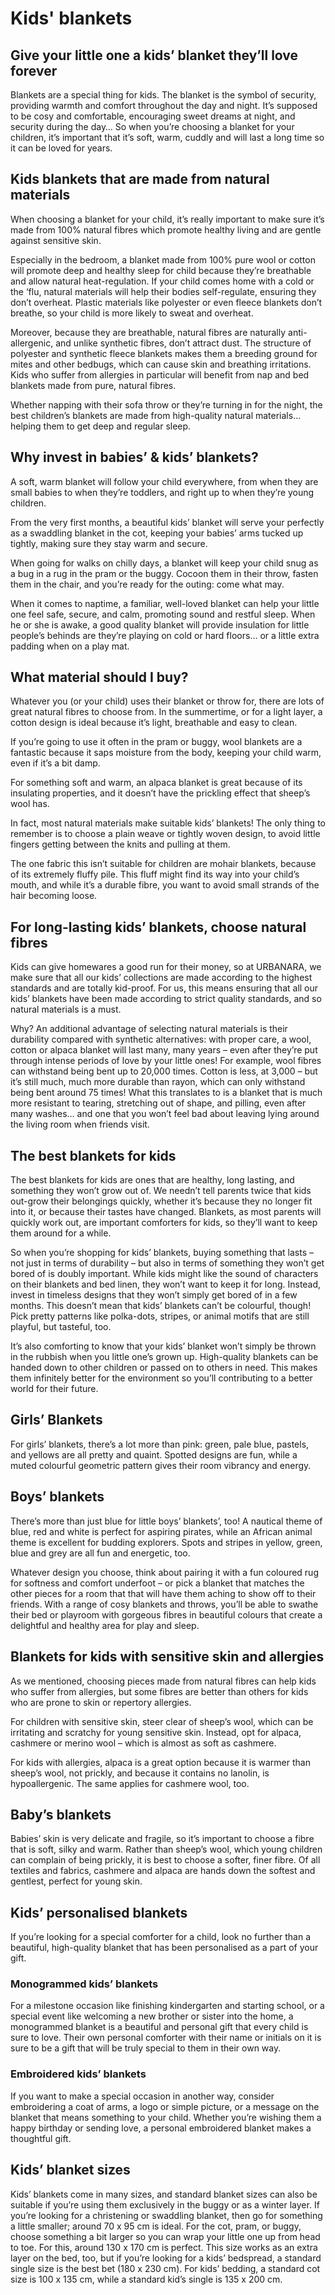 Kids' blankets
==============

Give your little one a kids’ blanket they’ll love forever
---------------------------------------------------------

Blankets are a special thing for kids. The blanket is the symbol of security, providing warmth and comfort throughout the day and night. It’s supposed to be cosy and comfortable, encouraging sweet dreams at night, and security during the day… So when you’re choosing a blanket for your children, it’s important that it’s soft, warm, cuddly and will last a long time so it can be loved for years.

Kids blankets that are made from natural materials
--------------------------------------------------

When choosing a blanket for your child, it’s really important to make sure it’s made from 100% natural fibres which promote healthy living and are gentle against sensitive skin.

Especially in the bedroom, a blanket made from 100% pure wool or cotton will promote deep and healthy sleep for child because they’re breathable and allow natural heat-regulation. If your child comes home with a cold or the ‘flu, natural materials will help their bodies self-regulate, ensuring they don’t overheat. Plastic materials like polyester or even fleece blankets don’t breathe, so your child is more likely to sweat and overheat.

Moreover, because they are breathable, natural fibres are naturally anti-allergenic, and unlike synthetic fibres, don’t attract dust. The structure of polyester and synthetic fleece blankets makes them a breeding ground for mites and other bedbugs, which can cause skin and breathing irritations. Kids who suffer from allergies in particular will benefit from nap and bed blankets made from pure, natural fibres.

Whether napping with their sofa throw or they’re turning in for the night, the best children’s blankets are made from high-quality natural materials… helping them to get deep and regular sleep.

Why invest in babies’ & kids’ blankets?
---------------------------------------

A soft, warm blanket will follow your child everywhere, from when they are small babies to when they’re toddlers, and right up to when they’re young children.

From the very first months, a beautiful kids’ blanket will serve your perfectly as a swaddling blanket in the cot, keeping your babies’ arms tucked up tightly, making sure they stay warm and secure.

When going for walks on chilly days, a blanket will keep your child snug as a bug in a rug in the pram or the buggy. Cocoon them in their throw, fasten them in the chair, and you’re ready for the outing: come what may.

When it comes to naptime, a familiar, well-loved blanket can help your little one feel safe, secure, and calm, promoting sound and restful sleep. When he or she is awake, a good quality blanket will provide insulation for little people’s behinds are they’re playing on cold or hard floors… or a little extra padding when on a play mat.

What material should I buy?
---------------------------

Whatever you (or your child) uses their blanket or throw for, there are lots of great natural fibres to choose from. In the summertime, or for a light layer, a cotton design is ideal because it’s light, breathable and easy to clean.

If you’re going to use it often in the pram or buggy, wool blankets are a fantastic because it saps moisture from the body, keeping your child warm, even if it’s a bit damp.

For something soft and warm, an alpaca blanket is great because of its insulating properties, and it doesn’t have the prickling effect that sheep’s wool has.

In fact, most natural materials make suitable kids’ blankets! The only thing to remember is to choose a plain weave or tightly woven design, to avoid little fingers getting between the knits and pulling at them.

The one fabric this isn’t suitable for children are mohair blankets, because of its extremely fluffy pile. This fluff might find its way into your child’s mouth, and while it’s a durable fibre, you want to avoid small strands of the hair becoming loose.

For long-lasting kids’ blankets, choose natural fibres
------------------------------------------------------

Kids can give homewares a good run for their money, so at URBANARA, we make sure that all our kids’ collections are made according to the highest standards and are totally kid-proof. For us, this means ensuring that all our kids’ blankets have been made according to strict quality standards, and so natural materials is a must.

Why? An additional advantage of selecting natural materials is their durability compared with synthetic alternatives: with proper care, a wool, cotton or alpaca blanket will last many, many years – even after they’re put through intense periods of love by your little ones! For example, wool fibres can withstand being bent up to 20,000 times. Cotton is less, at 3,000 – but it’s still much, much more durable than rayon, which can only withstand being bent around 75 times! What this translates to is a blanket that is much more resistant to tearing, stretching out of shape, and pilling, even after many washes… and one that you won’t feel bad about leaving lying around the living room when friends visit.

The best blankets for kids
--------------------------

The best blankets for kids are ones that are healthy, long lasting, and something they won’t grow out of. We needn’t tell parents twice that kids out-grow their belongings quickly, whether it’s because they no longer fit into it, or because their tastes have changed. Blankets, as most parents will quickly work out, are important comforters for kids, so they’ll want to keep them around for a while.

So when you’re shopping for kids’ blankets, buying something that lasts – not just in terms of durability – but also in terms of something they won’t get bored of is doubly important. While kids might like the sound of characters on their blankets and bed linen, they won’t want to keep it for long. Instead, invest in timeless designs that they won’t simply get bored of in a few months. This doesn’t mean that kids’ blankets can’t be colourful, though! Pick pretty patterns like polka-dots, stripes, or animal motifs that are still playful, but tasteful, too.

It’s also comforting to know that your kids’ blanket won’t simply be thrown in the rubbish when you little one’s grown up. High-quality blankets can be handed down to other children or passed on to others in need. This makes them infinitely better for the environment so you’ll contributing to a better world for their future.

Girls’ Blankets
---------------

For girls’ blankets, there’s a lot more than pink: green, pale blue, pastels, and yellows are all pretty and quaint. Spotted designs are fun, while a muted colourful geometric pattern gives their room vibrancy and energy.

Boys’ blankets
--------------

There’s more than just blue for little boys’ blankets’, too! A nautical theme of blue, red and white is perfect for aspiring pirates, while an African animal theme is excellent for budding explorers. Spots and stripes in yellow, green, blue and grey are all fun and energetic, too.

Whatever design you choose, think about pairing it with a fun coloured rug for softness and comfort underfoot – or pick a blanket that matches the other pieces for a room that that will have them aching to show off to their friends. With a range of cosy blankets and throws, you’ll be able to swathe their bed or playroom with gorgeous fibres in beautiful colours that create a delightful and healthy area for play and sleep.

Blankets for kids with sensitive skin and allergies
---------------------------------------------------

As we mentioned, choosing pieces made from natural fibres can help kids who suffer from allergies, but some fibres are better than others for kids who are prone to skin or repertory allergies.

For children with sensitive skin, steer clear of sheep’s wool, which can be irritating and scratchy for young sensitive skin. Instead, opt for alpaca, cashmere or merino wool – which is almost as soft as cashmere.

For kids with allergies, alpaca is a great option because it is warmer than sheep’s wool, not prickly, and because it contains no lanolin, is hypoallergenic. The same applies for cashmere wool, too.

Baby’s blankets
---------------

Babies’ skin is very delicate and fragile, so it’s important to choose a fibre that is soft, silky and warm. Rather than sheep’s wool, which young children can complain of being prickly, it is best to choose a softer, finer fibre. Of all textiles and fabrics, cashmere and alpaca are hands down the softest and gentlest, perfect for young skin.

Kids’ personalised blankets
---------------------------

If you’re looking for a special comforter for a child, look no further than a beautiful, high-quality blanket that has been personalised as a part of your gift.

### Monogrammed kids’ blankets

For a milestone occasion like finishing kindergarten and starting school, or a special event like welcoming a new brother or sister into the home, a monogrammed blanket is a beautiful and personal gift that every child is sure to love. Their own personal comforter with their name or initials on it is sure to be a gift that will be truly special to them in their own way.

### Embroidered kids’ blankets

If you want to make a special occasion in another way, consider embroidering a coat of arms, a logo or simple picture, or a message on the blanket that means something to your child. Whether you’re wishing them a happy birthday or sending love, a personal embroidered blanket makes a thoughtful gift.

Kids’ blanket sizes
-------------------

Kids’ blankets come in many sizes, and standard blanket sizes can also be suitable if you’re using them exclusively in the buggy or as a winter layer. If you’re looking for a christening or swaddling blanket, then go for something a little smaller; around 70 x 95 cm is ideal. For the cot, pram, or buggy, choose something a bit larger so you can wrap your little one up from head to toe. For this, around 130 x 170 cm is perfect. This size works as an extra layer on the bed, too, but if you’re looking for a kids’ bedspread, a standard single size is the best bet (180 x 230 cm). For kids’ bedding, a standard cot size is 100 x 135 cm, while a standard kid’s single is 135 x 200 cm.

 
